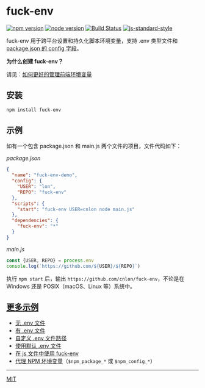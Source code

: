 # fuck-env

[![npm version](https://img.shields.io/npm/v/fuck-env.svg)](https://www.npmjs.com/package/fuck-env)
[![node version](https://img.shields.io/node/v/fuck-env.svg)](https://www.npmjs.com/package/fuck-env)
[![Build Status](https://travis-ci.org/cnlon/fuck-env.svg?branch=master)](https://travis-ci.org/cnlon/fuck-env)
[![js-standard-style](https://img.shields.io/badge/code%20style-standard-brightgreen.svg)](http://standardjs.com)

fuck-env 用于跨平台设置和持久化脚本环境变量，支持 .env 类型文件和 [package.json 的 config 字段](https://docs.npmjs.com/files/package.json#config)。

**为什么创建 fuck-env？**

请见：[如何更好的管理前端环境变量](https://lon.im/post/use-environment-variables-better-in-front_end.html)

## 安装

```bash
npm install fuck-env
```

## 示例

如有一个包含 package.json 和 main.js 两个文件的项目，文件代码如下：

*package.json*

```json
{
  "name": "fuck-env-demo",
  "config": {
    "USER": "lon",
    "REPO": "fuck-env"
  },
  "scripts": {
    "start": "fuck-env USER=cnlon node main.js"
  },
  "dependencies": {
    "fuck-env": "*"
  }
}

```

*main.js*

```javascript
const {USER, REPO} = process.env
console.log(`https://github.com/${USER}/${REPO}`)
```

执行 `npm start` 后，输出 `https://github.com/cnlon/fuck-env`，不论是在 Windows 还是 POSIX（macOS、Linux 等）系统中。

## [更多示例](https://github.com/cnlon/fuck-env/tree/master/examples/)

- [无 .env 文件](https://github.com/cnlon/fuck-env/tree/master/examples/demo1-without-env-file)
- [有 .env 文件](https://github.com/cnlon/fuck-env/tree/master/examples/demo2-with-env-file)
- [自定义 .env 文件路径](https://github.com/cnlon/fuck-env/tree/master/examples/demo3-with-custom-env-file)
- [使用默认 .env 文件](https://github.com/cnlon/fuck-env/tree/master/examples/demo4-with-default-env-file)
- [在 js 文件中使用 fuck-env](https://github.com/cnlon/fuck-env/tree/master/examples/demo5-require-in-js)
- [代理 NPM 环境变量](https://github.com/cnlon/fuck-env/tree/master/examples/demo6-proxy-npm_env)（`$npm_package_*` 或 `$npm_config_*`）

---

[MIT](https://github.com/cnlon/fuck-env/tree/master/LICENSE)

